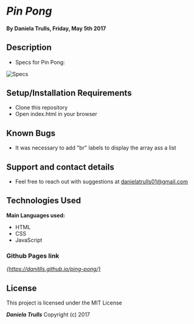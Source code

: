 # _Pin Pong_

#### By **Daniela Trulls, Friday, May 5th 2017**

## Description

* Specs for Pin Pong:

![Specs](http://i.imgur.com/kszNke2.png)


## Setup/Installation Requirements

* Clone this repository
* Open index.html in your browser

## Known Bugs

* It was necessary to add "br" labels to display the array ass a list

## Support and contact details

* Feel free to reach out with suggestions at danielatrulls01@gmail.com
## Technologies Used

**Main Languages used:**

* HTML
* CSS
* JavaScript

### Github Pages link

*{https://danitlls.github.io/ping-pong/}*

## License

This project is licensed under the MIT License

**_Daniela Trulls_** Copyright (c) 2017
